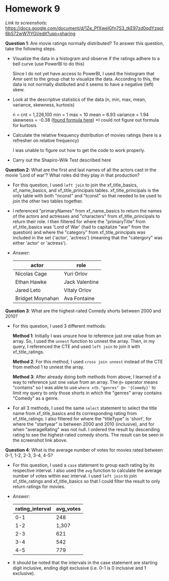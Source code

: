 # Homework 9

*Link to screenshots*: https://docs.google.com/document/d/1Ze_PfXwelGfn7S3_tkE97zd0qdYzqot6bS72wW7lYGI/edit?usp=sharing

**Question 1**: Are movie ratings normally distributed? To answer this question, take the following steps.

- Visualize the data in a histogram and observe if the ratings adhere to a bell curve (use PowerBI to do this)

    Since I do not yet have access to PowerBI, I used the histogram that Amir sent to the group chat to visualize the data. According to this, the data is not normally distibuted and it seems to have a negative (left) skew. 

- Look at the descriptive statistics of the data (n, min, max, mean, variance, skewness, kurtosis)

    n = cnt = 1,226,100
    min = 1
    max = 10
    mean = 6.93
    variance = 1.94
    skewness = -0.38 ([found formula here](https://towardsdatascience.com/how-to-derive-summary-statistics-using-postgresql-742f3cdc0f44#:~:text=Skewness-,In%20PostgreSQL%2C%20there%20is%20no%20function%20to%20directly%20compute%20the,as%20a%20proxy%20to%20skewness.))
    *I could not figure out formula for kurtosis 

- Calculate the relative frequency distribution of movies ratings (here is a refresher on relative frequency)

    I was unable to figure out how to get the code to work properly. 

- Carry out the Shapiro-Wilk Test described here

**Question 2**: What are the first and last names of all the actors cast in the movie 'Lord of war'? What roles did they play in that production?

- For this question, I used `left join` to join the xf_title_basics, xf_name_basics, and xf_title_principals tables. xf_title_principals is the only table with both "nconst" and "tconst" so that needed to be used to join the other two tables together. 
- I referenced "primaryNames" from xf_name_basics to return the names of the actors and actresses and "characters" from xf_title_principals to return their role. I then filtered for where the "primaryTitle" from xf_title_basics was 'Lord of War' (had to capitalize "war" from the question) and where the "category" from xf_title_principals was included in the set {'actor', 'actress'} (meaning that the "catergory" was either 'actor' or 'actress'). 
- *Answer*:

    |actor|role|
    |--|--|
    |Nicolas Cage|Yuri Orlov|
    |Ethan Hawke|Jack Valentine|
    |Jared Leto|Vitaly Orlov|
    |Bridget Moynahan|Ava Fontaine|

**Question 3**: What are the highest-rated Comedy shorts between 2000 and 2010?

- For this question, I used 3 different methods: 
    
    **Method 1**: Initially I was unsure how to reference just one value from an array. So, I used the `unnest` function to unnest the array. Then, in my query, I referenced the CTE and used `left join` to join it with xf_title_ratings. 

    **Method 2**: For this method, I used `cross join unnest` instead of the CTE from method 1 to unnest the array.

    **Method 3**: After already doing both methods from above, I learned of a way to reference just one value from an array. The `@>` operator means "contains" so I was able to use `where xtb."genres" @> '{Comedy}'` to limit my query to only those shorts in which the "genres" array contains "Comedy" as a genre. 

- For all 3 methods, I used the same `select` statement to select the title name from xf_title_basics and its corresponding rating from xf_title_ratings. I also filtered for where the "titleType" is 'short', for where the "startyear" is between 2000 and 2010 (inclusive), and for when "averageRating" was not null. I ordered the result by descending rating to see the highest-rated comedy shorts. The result can be seen in the screenshot link above. 

**Question 4**: What is the average number of votes for movies rated between 0-1, 1-2, 2-3, 3-4, 4-5?

- For this question, I used a `case` statement to group each rating by its respective interval. I also used the `avg` function to calculate the average number of votes within eac interval. I used `left join` to join xf_title_ratings and xf_title_basics so that I could filter the result to only return ratings for movies. 
- *Answer*:

    |rating_interval|avg_votes|
    |--|--|
    |0-1|248|
    |1-2|1,307|
    |2-3|621|
    |3-4|542|
    |4-5|779|

- It should be noted that the intervals in the case statement are starting digit inclusive, ending digit exclusive (i.e. 0-1 is 0 inclusive and 1 exclusive). 